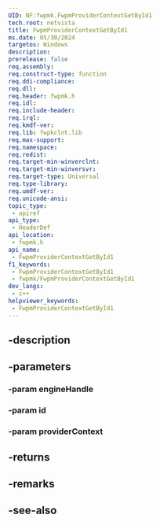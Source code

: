 ```yaml
---
UID: NF:fwpmk.FwpmProviderContextGetById1
tech.root: netvista
title: FwpmProviderContextGetById1
ms.date: 05/30/2024
targetos: Windows
description: 
prerelease: false
req.assembly: 
req.construct-type: function
req.ddi-compliance: 
req.dll: 
req.header: fwpmk.h
req.idl: 
req.include-header: 
req.irql: 
req.kmdf-ver: 
req.lib: fwpkclnt.lib
req.max-support: 
req.namespace: 
req.redist: 
req.target-min-winverclnt: 
req.target-min-winversvr: 
req.target-type: Universal
req.type-library: 
req.umdf-ver: 
req.unicode-ansi: 
topic_type:
 - apiref
api_type:
 - HeaderDef
api_location:
 - fwpmk.h
api_name:
 - FwpmProviderContextGetById1
f1_keywords:
 - FwpmProviderContextGetById1
 - fwpmk/FwpmProviderContextGetById1
dev_langs:
 - c++
helpviewer_keywords:
 - FwpmProviderContextGetById1
---
```


## -description

## -parameters

### -param engineHandle

### -param id

### -param providerContext

## -returns

## -remarks

## -see-also

